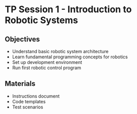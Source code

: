 # TP Session 1 - Introduction to Robotic Systems

## Objectives
- Understand basic robotic system architecture
- Learn fundamental programming concepts for robotics
- Set up development environment
- Run first robotic control program

## Materials
- Instructions document
- Code templates
- Test scenarios
